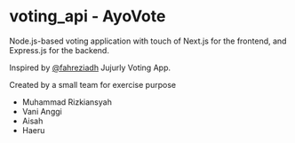 # voting_api - AyoVote
Node.js-based voting application with touch of Next.js for the frontend, and Express.js for the backend.

Inspired by [@fahreziadh](https://github.com/fahreziadh) Jujurly Voting App.

Created by a small team for exercise purpose
- Muhammad Rizkiansyah
- Vani Anggi
- Aisah
- Haeru
